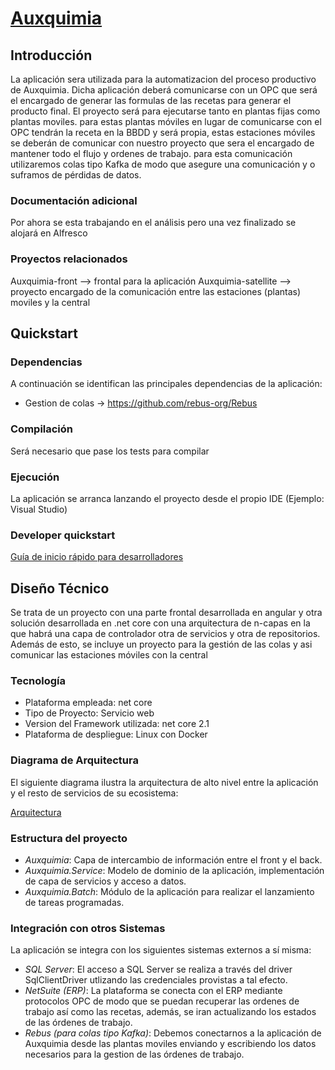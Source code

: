 # [Auxquimia](https://jira.izertis.com/browse/Auxquimia)

## Introducción

La aplicación sera utilizada para la automatizacion del proceso productivo de Auxquimia. Dicha aplicación deberá comunicarse con un OPC que será el encargado de generar las formulas de las recetas para generar el producto final.
El proyecto será para ejecutarse tanto en plantas fijas como plantas moviles. para estas plantas móviles en lugar de comunicarse con el OPC tendrán la receta en la BBDD y será propia, estas estaciones móviles se deberán de comunicar
con nuestro proyecto que sera el encargado de mantener todo el flujo y ordenes de trabajo. para esta comunicación utilizaremos colas tipo Kafka de modo que asegure una comunicación y o suframos de pérdidas de datos.

### Documentación adicional

Por ahora se esta trabajando en el análisis pero una vez finalizado se alojará en Alfresco

### Proyectos relacionados

Auxquimia-front --> frontal para la aplicación
Auxquimia-satellite --> proyecto encargado de la comunicación entre las estaciones (plantas) moviles y la central

## Quickstart

### Dependencias

A continuación se identifican las principales dependencias de la aplicación:

* Gestion de colas -> https://github.com/rebus-org/Rebus

### Compilación

Será necesario que pase los tests para compilar

### Ejecución

La aplicación se arranca lanzando el proyecto desde el propio IDE (Ejemplo: Visual Studio)

### Developer quickstart

[Guía de inicio rápido para desarrolladores](docs/dev-quickstart.md)

## Diseño Técnico

Se trata de un proyecto con una parte frontal desarrollada en angular y otra solución desarrollada en .net core con una arquitectura de n-capas en la que habrá una capa de controlador otra de servicios y otra de repositorios.
Además de esto, se incluye un proyecto para la gestión de las colas y asi comunicar las estaciones móviles con la central

### Tecnología

* Plataforma empleada: net core
* Tipo de Proyecto: Servicio web
* Version del Framework utilizada: net core 2.1
* Plataforma de despliegue: Linux con Docker

### Diagrama de Arquitectura

El siguiente diagrama ilustra la arquitectura de alto nivel entre la aplicación y el resto de servicios de su ecosistema:

[Arquitectura](docs/imgs/hl_arch_diagram.png "Arquitectura")

### Estructura del proyecto

* *Auxquimia*: Capa de intercambio de información entre el front y el back.
* *Auxquimia.Service*: Modelo de dominio de la aplicación, implementación de capa de servicios y acceso a datos.
* *Auxquimia.Batch*: Módulo de la aplicación para realizar el lanzamiento de tareas programadas.

### Integración con otros Sistemas

La aplicación se integra con los siguientes sistemas externos a sí misma:

* *SQL Server*: El acceso a SQL Server se realiza a través del driver SqlClientDriver utlizando las credenciales provistas a tal efecto.
* *NetSuite (ERP)*: La plataforma se conecta con el ERP mediante protocolos OPC de modo que se puedan recuperar las ordenes de trabajo así como las recetas, además, se iran actualizando los estados de las órdenes de trabajo.
* *Rebus (para colas tipo Kafka)*: Debemos conectarnos a la aplicación de Auxquimia desde las plantas moviles enviando y escribiendo los datos necesarios para la gestion de las órdenes de trabajo.